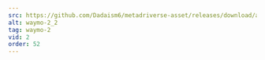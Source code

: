 ```yaml
---
src: https://github.com/Dadaism6/metadriverse-asset/releases/download/assetsv1.0.2/waymo-2_2.mp4
alt: waymo-2_2
tag: waymo-2
vid: 2
order: 52
---
```


